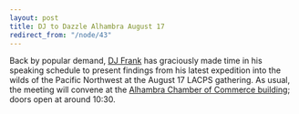```yaml
---
layout: post
title: DJ to Dazzle Alhambra August 17
redirect_from: "/node/43"
---
```


<div class="field field-name-body field-type-text-with-summary field-label-hidden"><div class="field-items"><div class="field-item even"><p>Back by popular demand, <a href="http://www.djfrank.com/">DJ Frank</a> has graciously made time in his speaking schedule to present findings from his latest expedition into the wilds of the Pacific Northwest at the August 17 LACPS gathering. As usual, the meeting will convene at the <a href="http://lacps.net/where-to-go" alt="" title="Where To Go">Alhambra Chamber of Commerce building</a>; doors open at around 10:30.</p>
</div></div></div>
